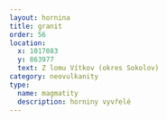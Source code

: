 ```yaml
---
layout: hornina
title: granit
order: 56
location:
  x: 1017083
  y: 863977
  text: Z lomu Vítkov (okres Sokolov)
category: neovulkanity
type:
  name: magmatity
  description: horniny vyvřelé
---
```


